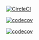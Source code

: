 [![CircleCI](https://dl.circleci.com/status-badge/img/gh/Fruit-of-Binary-Tree/Public-Peer-Review/tree/main.svg?style=svg)](https://dl.circleci.com/status-badge/redirect/gh/Fruit-of-Binary-Tree/Public-Peer-Review/tree/main)


[![codecov](https://codecov.io/gh/Purple-Iverson/QBMS-Flutter/branch/master/graph/badge.svg?token=APYUDFXE55)](https://codecov.io/gh/Purple-Iverson/QBMS-Flutter)

[![codecov](https://codecov.io/gh/Purple-Iverson/QBMS-Flutter/branch/fixing_testing_errors/graph/badge.svg?token=APYUDFXE55)](https://codecov.io/gh/Purple-Iverson/QBMS-Flutter)





